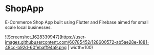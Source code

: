 # ShopApp
E-Commerce Shop App built using Flutter and Firebase aimed for small scale local businesses.

![Screenshot_1628339947](https://user-images.githubusercontent.com/60785452/128600572-ab5ae28e-1881-48cc-b92d-60febaff94a9.png | width=100)

